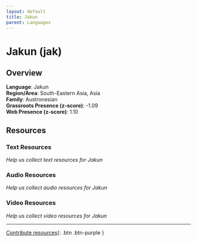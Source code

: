```yaml
---
layout: default
title: Jakun
parent: Languages
---
```


# Jakun (jak)

## Overview

**Language**: Jakun  
**Region/Area**: South-Eastern Asia, Asia  
**Family**: Austronesian  
**Grassroots Presence (z-score)**: -1.09  
**Web Presence (z-score)**: 1.10  

## Resources

### Text Resources
*Help us collect text resources for Jakun*

### Audio Resources
*Help us collect audio resources for Jakun*

### Video Resources
*Help us collect video resources for Jakun*

---

[Contribute resources](https://forms.office.com/e/1SfLJx3u1r){: .btn .btn-purple }
